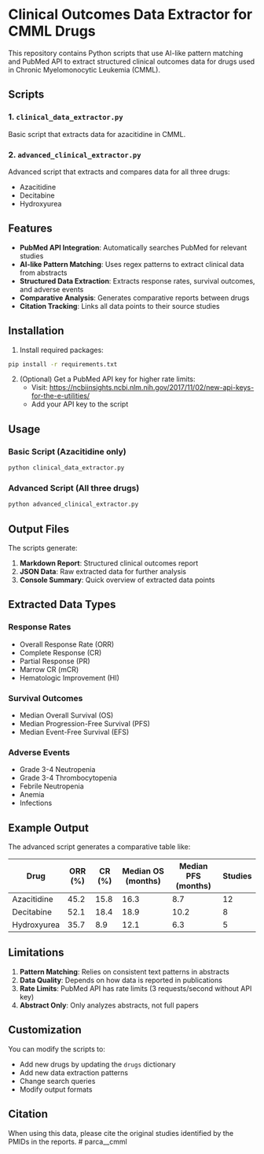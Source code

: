 # Clinical Outcomes Data Extractor for CMML Drugs

This repository contains Python scripts that use AI-like pattern matching and PubMed API to extract structured clinical outcomes data for drugs used in Chronic Myelomonocytic Leukemia (CMML).

## Scripts

### 1. `clinical_data_extractor.py`
Basic script that extracts data for azacitidine in CMML.

### 2. `advanced_clinical_extractor.py`
Advanced script that extracts and compares data for all three drugs:
- Azacitidine
- Decitabine  
- Hydroxyurea

## Features

- **PubMed API Integration**: Automatically searches PubMed for relevant studies
- **AI-like Pattern Matching**: Uses regex patterns to extract clinical data from abstracts
- **Structured Data Extraction**: Extracts response rates, survival outcomes, and adverse events
- **Comparative Analysis**: Generates comparative reports between drugs
- **Citation Tracking**: Links all data points to their source studies

## Installation

1. Install required packages:
```bash
pip install -r requirements.txt
```

2. (Optional) Get a PubMed API key for higher rate limits:
   - Visit: https://ncbiinsights.ncbi.nlm.nih.gov/2017/11/02/new-api-keys-for-the-e-utilities/
   - Add your API key to the script

## Usage

### Basic Script (Azacitidine only)
```bash
python clinical_data_extractor.py
```

### Advanced Script (All three drugs)
```bash
python advanced_clinical_extractor.py
```

## Output Files

The scripts generate:
1. **Markdown Report**: Structured clinical outcomes report
2. **JSON Data**: Raw extracted data for further analysis
3. **Console Summary**: Quick overview of extracted data points

## Extracted Data Types

### Response Rates
- Overall Response Rate (ORR)
- Complete Response (CR)
- Partial Response (PR)
- Marrow CR (mCR)
- Hematologic Improvement (HI)

### Survival Outcomes
- Median Overall Survival (OS)
- Median Progression-Free Survival (PFS)
- Median Event-Free Survival (EFS)

### Adverse Events
- Grade 3-4 Neutropenia
- Grade 3-4 Thrombocytopenia
- Febrile Neutropenia
- Anemia
- Infections

## Example Output

The advanced script generates a comparative table like:

| Drug | ORR (%) | CR (%) | Median OS (months) | Median PFS (months) | Studies |
|------|---------|--------|-------------------|-------------------|---------|
| Azacitidine | 45.2 | 15.8 | 16.3 | 8.7 | 12 |
| Decitabine | 52.1 | 18.4 | 18.9 | 10.2 | 8 |
| Hydroxyurea | 35.7 | 8.9 | 12.1 | 6.3 | 5 |

## Limitations

1. **Pattern Matching**: Relies on consistent text patterns in abstracts
2. **Data Quality**: Depends on how data is reported in publications
3. **Rate Limits**: PubMed API has rate limits (3 requests/second without API key)
4. **Abstract Only**: Only analyzes abstracts, not full papers

## Customization

You can modify the scripts to:
- Add new drugs by updating the `drugs` dictionary
- Add new data extraction patterns
- Change search queries
- Modify output formats

## Citation

When using this data, please cite the original studies identified by the PMIDs in the reports. # parca__cmml
